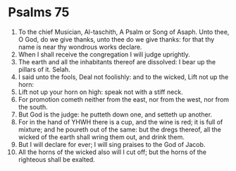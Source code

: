 ﻿# Psalms 75
1. To the chief Musician, Al-taschith, A Psalm or Song of Asaph. Unto thee, O God, do we give thanks, unto thee do we give thanks: for that thy name is near thy wondrous works declare. 
2. When I shall receive the congregation I will judge uprightly. 
3. The earth and all the inhabitants thereof are dissolved: I bear up the pillars of it. Selah. 
4. I said unto the fools, Deal not foolishly: and to the wicked, Lift not up the horn: 
5. Lift not up your horn on high: speak not with a stiff neck. 
6. For promotion cometh neither from the east, nor from the west, nor from the south. 
7. But God is the judge: he putteth down one, and setteth up another. 
8. For in the hand of YHWH there is a cup, and the wine is red; it is full of mixture; and he poureth out of the same: but the dregs thereof, all the wicked of the earth shall wring them out, and drink them. 
9. But I will declare for ever; I will sing praises to the God of Jacob. 
10. All the horns of the wicked also will I cut off; but the horns of the righteous shall be exalted. 
